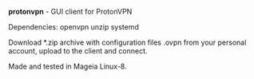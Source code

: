 **protonvpn** - GUI client for ProtonVPN

Dependencies: openvpn unzip systemd

Download *.zip archive with configuration files .ovpn from your personal account, upload to the client and connect.

Made and tested in Mageia Linux-8.
